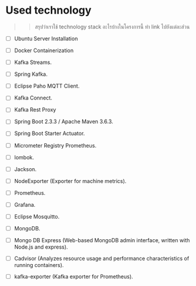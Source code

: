 # Used technology
>> สรุปว่าเราใช้ technology stack อะไรบ้างในโครงการนี้ ทำ link ไปยังแต่ละส่วน


- [ ] Ubuntu Server Installation
- [ ] Docker Containerization
- [ ] Kafka Streams.
- [ ] Spring Kafka.
- [ ] Eclipse Paho MQTT Client.
- [ ] Kafka Connect.
- [ ] Kafka Rest Proxy
- [ ] Spring Boot 2.3.3 / Apache Maven 3.6.3.
- [ ] Spring Boot Starter Actuator.
- [ ] Micrometer Registry Prometheus.
- [ ] lombok.
- [ ] Jackson.
- [ ] NodeExporter (Exporter for machine metrics).
- [ ] Prometheus.
- [ ] Grafana.
- [ ] Eclipse Mosquitto.
- [ ] MongoDB.
- [ ] Mongo DB Express (Web-based MongoDB admin interface, written with Node.js and express).
- [ ] Cadvisor (Analyzes resource usage and performance characteristics of running containers).
- [ ] kafka-exporter (Kafka exporter for Prometheus).

